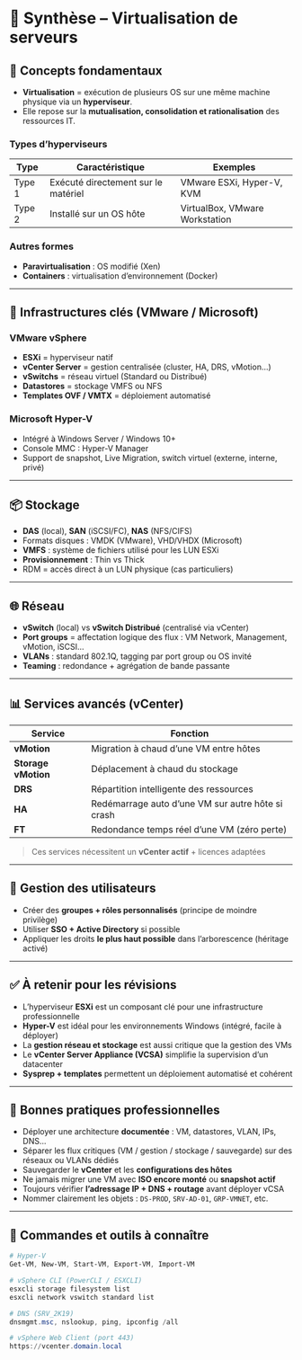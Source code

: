 # 📘 Synthèse – Virtualisation de serveurs

## 🧱 Concepts fondamentaux

- **Virtualisation** = exécution de plusieurs OS sur une même machine physique via un **hyperviseur**.
- Elle repose sur la **mutualisation, consolidation et rationalisation** des ressources IT.

### Types d’hyperviseurs

|Type|Caractéristique|Exemples|
|---|---|---|
|Type 1|Exécuté directement sur le matériel|VMware ESXi, Hyper-V, KVM|
|Type 2|Installé sur un OS hôte|VirtualBox, VMware Workstation|

### Autres formes

- **Paravirtualisation** : OS modifié (Xen)
- **Containers** : virtualisation d’environnement (Docker)

---

## 🔧 Infrastructures clés (VMware / Microsoft)

### VMware vSphere

- **ESXi** = hyperviseur natif
- **vCenter Server** = gestion centralisée (cluster, HA, DRS, vMotion...)
- **vSwitchs** = réseau virtuel (Standard ou Distribué)
- **Datastores** = stockage VMFS ou NFS
- **Templates OVF / VMTX** = déploiement automatisé

### Microsoft Hyper-V

- Intégré à Windows Server / Windows 10+
- Console MMC : Hyper-V Manager
- Support de snapshot, Live Migration, switch virtuel (externe, interne, privé)

---

## 📦 Stockage

- **DAS** (local), **SAN** (iSCSI/FC), **NAS** (NFS/CIFS)
- Formats disques : VMDK (VMware), VHD/VHDX (Microsoft)
- **VMFS** : système de fichiers utilisé pour les LUN ESXi
- **Provisionnement** : Thin vs Thick
- RDM = accès direct à un LUN physique (cas particuliers)

---

## 🌐 Réseau

- **vSwitch** (local) vs **vSwitch Distribué** (centralisé via vCenter)
- **Port groups** = affectation logique des flux : VM Network, Management, vMotion, iSCSI...
- **VLANs** : standard 802.1Q, tagging par port group ou OS invité
- **Teaming** : redondance + agrégation de bande passante

---

## 📊 Services avancés (vCenter)

|Service|Fonction|
|---|---|
|**vMotion**|Migration à chaud d’une VM entre hôtes|
|**Storage vMotion**|Déplacement à chaud du stockage|
|**DRS**|Répartition intelligente des ressources|
|**HA**|Redémarrage auto d’une VM sur autre hôte si crash|
|**FT**|Redondance temps réel d’une VM (zéro perte)|

> Ces services nécessitent un **vCenter actif** + licences adaptées

---

## 🧠 Gestion des utilisateurs

- Créer des **groupes + rôles personnalisés** (principe de moindre privilège)
- Utiliser **SSO + Active Directory** si possible
- Appliquer les droits **le plus haut possible** dans l’arborescence (héritage activé)

---

## ✅ À retenir pour les révisions

- L’hyperviseur **ESXi** est un composant clé pour une infrastructure professionnelle
- **Hyper-V** est idéal pour les environnements Windows (intégré, facile à déployer)
- La **gestion réseau et stockage** est aussi critique que la gestion des VMs
- Le **vCenter Server Appliance (VCSA)** simplifie la supervision d’un datacenter
- **Sysprep + templates** permettent un déploiement automatisé et cohérent

---

## 📌 Bonnes pratiques professionnelles

- Déployer une architecture **documentée** : VM, datastores, VLAN, IPs, DNS...
- Séparer les flux critiques (VM / gestion / stockage / sauvegarde) sur des réseaux ou VLANs dédiés
- Sauvegarder le **vCenter** et les **configurations des hôtes**
- Ne jamais migrer une VM avec **ISO encore monté** ou **snapshot actif**
- Toujours vérifier **l’adressage IP + DNS + routage** avant déployer vCSA
- Nommer clairement les objets : `DS-PROD`, `SRV-AD-01`, `GRP-VMNET`, etc.

---

## 🔗 Commandes et outils à connaître

```powershell
# Hyper-V
Get-VM, New-VM, Start-VM, Export-VM, Import-VM

# vSphere CLI (PowerCLI / ESXCLI)
esxcli storage filesystem list
esxcli network vswitch standard list

# DNS (SRV_2K19)
dnsmgmt.msc, nslookup, ping, ipconfig /all

# vSphere Web Client (port 443)
https://vcenter.domain.local
```
